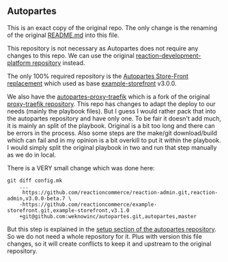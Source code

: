 ## Autopartes

This is an exact copy of the original repo. The only change is the renaming of the original [README.md](./README_original.md) into this file.

This repository is not necessary as Autopartes does not require any changes to this repo. We can use the original [reaction-development-platform repository](https://github.com/reactioncommerce/reaction-development-platform) instead.

The only 100% required repository is the [Autopartes Store-Front replacement](https://github.com/weknowinc/autopartes) which used as base [example-storefront](https://github.com/reactioncommerce/example-storefront) v3.0.0.

We also have the [autopartes-proxy-traefik](https://github.com/weknowinc/autopartes-proxy-traefik) which is a fork of the original [proxy-traefik repository](https://github.com/reactioncommerce/proxy-traefik). This repo has changes to adapt the deploy to our needs (mainly the playbook files). But I guess I would rather pack that into the autopartes repository and have only one. To be fair it doesn't add much, it is mainly an split of the playbook. Original is a bit too long and there can be errors in the process. Also some steps are the make/git download/build which can fail and in my opinion is a bit overkill to put it within the playbook. I would simply split the original playbook in two and run that step manually as we do in local.

There is a VERY small change which was done here:

```
git diff config.mk
	...
	 https://github.com/reactioncommerce/reaction-admin.git,reaction-admin,v3.0.0-beta.7 \
	-https://github.com/reactioncommerce/example-storefront.git,example-storefront,v3.1.0
	+git@github.com:weknowinc/autopartes.git,autopartes,master
```

But this step is explained in the [setup section of the autopartes repository](https://github.com/weknowinc/autopartes#setup). So we do not need a whole repository for it. Plus with version this file changes, so it will create conflicts to keep it and upstream to the original repository.
